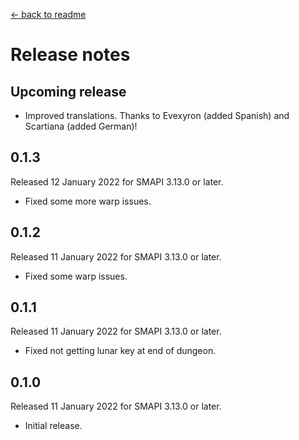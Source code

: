 ﻿﻿[← back to readme](README.md)

# Release notes
## Upcoming release
* Improved translations. Thanks to Evexyron (added Spanish) and Scartiana (added German)!

## 0.1.3
Released 12 January 2022 for SMAPI 3.13.0 or later.

* Fixed some more warp issues.

## 0.1.2
Released 11 January 2022 for SMAPI 3.13.0 or later.

* Fixed some warp issues.

## 0.1.1
Released 11 January 2022 for SMAPI 3.13.0 or later.

* Fixed not getting lunar key at end of dungeon.

## 0.1.0
Released 11 January 2022 for SMAPI 3.13.0 or later.

* Initial release.
